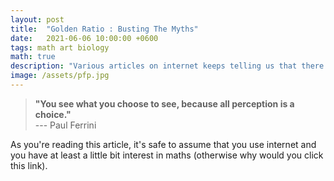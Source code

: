 ```yaml
---
layout: post
title:  "Golden Ratio : Busting The Myths"
date:   2021-06-06 10:00:00 +0600
tags: math art biology
math: true
description: "Various articles on internet keeps telling us that there is this ratio  \\(\\left(\\varphi = \\frac{\\sqrt{5}+1}{2}\\right)\\) that is inherent in all of nature. But is that really true?   Or all those are just some baseless myths? <br>"
image: /assets/pfp.jpg
---
```

<!-- ![]({{page.image|relative_url}}) -->

> **"You see what you choose to see, because all perception is a choice."**  
>    --- Paul Ferrini 



As you're reading this article, it's safe to assume that you use internet and you have at least a little bit interest in maths (otherwise why would you click this link). 